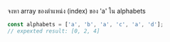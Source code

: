 จงหา array ของตำแหน่ง (index) ของ 'a' ใน alphabets

```js
const alphabets = ['a', 'b', 'a', 'c', 'a', 'd'];
// expexted result: [0, 2, 4]
```